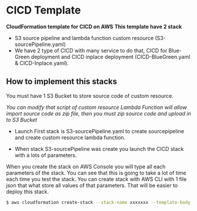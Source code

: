 
# CICD Template
**CloudFormation template for CICD on AWS**
**This template have 2 stack**
- S3 source pipeline and lambda function custom resource (S3-sourcePipeline.yaml)
- We have 2 type of CICD with many service to do that, CICD for Blue-Green deployment and CICD inplace deployment (CICD-BlueGreen.yaml & CICD-Inplace.yaml).
## How to implement this stacks

You must have 1 S3 Bucket to store source code of custom resource.

*You can modify that script of custom resource*
*Lambda Function will allow import source code as zip file, then you must zip source code and upload in to S3 Bucket*

- Launch First stack is S3-sourcePipeline.yaml to create sourcepipeline and create custom resource lambda function.

- When stack S3-sourcePipeline was create you launch the CICD stack with a lots of parameters. 

When you create the stack on AWS Console you will type all each parameters of the stack.
You can see that this is going to take a lot of time each time you test the stack.
You can create stack with AWS CLI with 1 file json that what store all values of that parameters. That will be easier to deploy this stack.
```sh
$ aws cloudformation create-stack --stack-name xxxxxxx --template-body file://xxxxx.yaml --parameters file://param-example.json --capabilities CAPABILITY_NAMED_IAM
```
